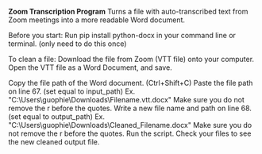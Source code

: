 **Zoom Transcription Program**
Turns a file with auto-transcribed text from Zoom meetings into a more readable Word document.


Before you start:
Run pip install python-docx in your command line or terminal. (only need to do this once)

To clean a file:
Download the file from Zoom (VTT file) onto your computer.
Open the VTT file as a Word Document, and save.

Copy the file path of the Word document. (Ctrl+Shift+C)
Paste the file path on line 67. (set equal to input_path)
Ex. "C:\Users\guophie\Downloads\Filename.vtt.docx"
Make sure you do not remove the r before the quotes.
Write a new file name and path on line 68. (set equal to output_path)
Ex. "C:\Users\guophie\Downloads\Cleaned_Filename.docx"
Make sure you do not remove the r before the quotes.
Run the script.
Check your files to see the new cleaned output file.
